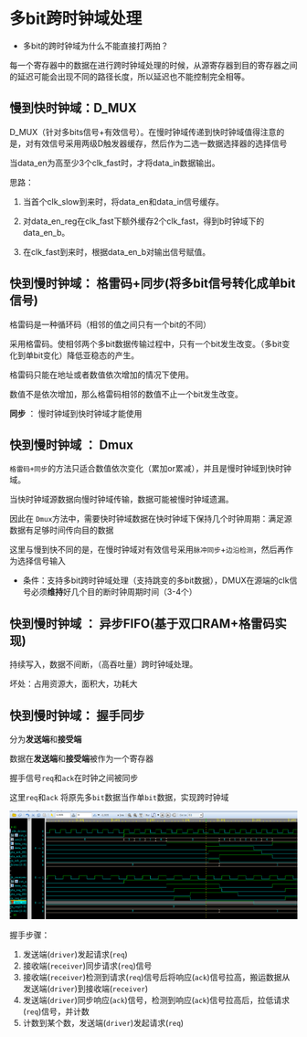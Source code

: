 # 多bit跨时钟域处理

- 多bit的跨时钟域为什么不能直接打两拍？

每一个寄存器中的数据在进行跨时钟域处理的时候，从源寄存器到目的寄存器之间的延迟可能会出现不同的路径长度，所以延迟也不能控制完全相等。
## 慢到快时钟域：D_MUX
D_MUX（针对多bits信号+有效信号）。在慢时钟域传递到快时钟域值得注意的是，对有效信号采用两级D触发器缓存，然后作为二选一数据选择器的选择信号 

当data_en为高至少3个clk_fast时，才将data_in数据输出。

思路：
1. 当首个clk_slow到来时，将data_en和data_in信号缓存。

2. 对data_en_reg在clk_fast下额外缓存2个clk_fast，得到b时钟域下的data_en_b。

3. 在clk_fast到来时，根据data_en_b对输出信号赋值。


## 快到慢时钟域： 格雷码+同步(将多bit信号转化成单bit信号)
格雷码是一种循环码（相邻的值之间只有一个bit的不同）

采用格雷码。使相邻两个多bit数据传输过程中，只有一个bit发生改变。（多bit变化到单bit变化）降低亚稳态的产生。

格雷码只能在地址或者数值依次增加的情况下使用。

数值不是依次增加，那么格雷码相邻的数值不止一个bit发生改变。

**同步** ： 慢时钟域到快时钟域才能使用

## 快到慢时钟域 ： Dmux
`格雷码+同步`的方法只适合数值依次变化（累加or累减），并且是慢时钟域到快时钟域。

当快时钟域源数据向慢时钟域传输，数据可能被慢时钟域遗漏。

因此在 `Dmux`方法中，需要快时钟域数据在快时钟域下保持几个时钟周期：满足源数据有足够时间传向目的数据

这里与慢到快不同的是，在慢时钟域对有效信号采用`脉冲同步`+`边沿检测`，然后再作为选择信号输入


- 条件：支持多bit跨时钟域处理（支持跳变的多bit数据），DMUX在源端的clk信号必须**维持**好几个目的断时钟周期时间（3-4个）

## 快到慢时钟域  ： 异步FIFO(基于双口RAM+格雷码实现)

持续写入，数据不间断，（高吞吐量）跨时钟域处理。

坏处：占用资源大，面积大，功耗大
## 快到慢时钟域： 握手同步
分为**发送端**和**接受端**

数据在**发送端**和**接受端**被作为一个寄存器

握手信号`req`和`ack`在时钟之间被同步

这里`req`和`ack` 将原先多`bit`数据当作单`bit`数据，实现跨时钟域

![alt text](../.pic/handshacker.png)

握手步骤：

1. 发送端(`driver`)发起请求(`req`)
2. 接收端(`receiver`)同步请求(`req`)信号
3. 接收端(`receiver`)检测到请求(`req`)信号后将响应(`ack`)信号拉高，搬运数据从发送端(`driver`)到接收端(`receiver`)
4. 发送端(`driver`)同步响应(`ack`)信号，检测到响应(`ack`)信号拉高后，拉低请求(`req`)信号，并计数
5. 计数到某个数，发送端(`driver`)发起请求(`req`)
